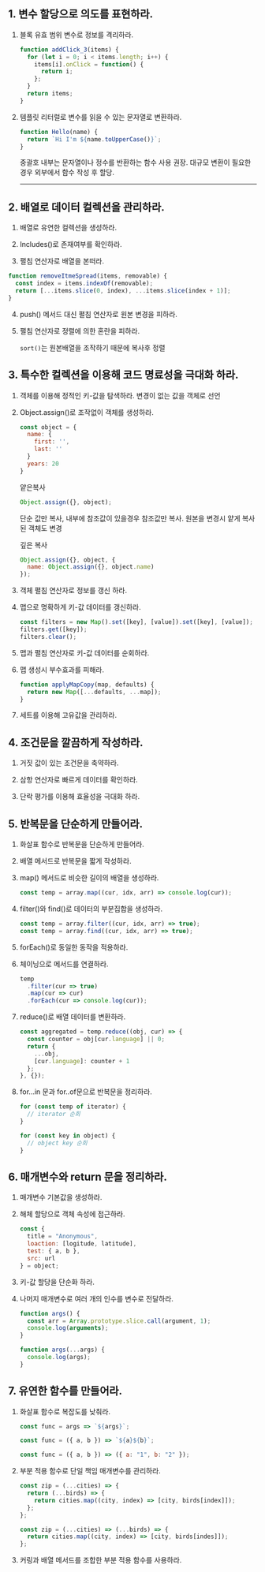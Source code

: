 ## 1. 변수 할당으로 의도를 표현하라.

1. 블록 유효 범위 변수로 정보를 격리하라.
   ```javascript
   function addClick_3(items) {
     for (let i = 0; i < items.length; i++) {
       items[i].onClick = function() {
         return i;
       };
     }
     return items;
   }
   ```
2. 템플릿 리터럴로 변수를 읽을 수 있는 문자열로 변환하라.

   ```javascript
   function Hello(name) {
     return `Hi I'm ${name.toUpperCase()}`;
   }
   ```

   중괄호 내부는 문자열이나 정수를 반환하는 함수 사용 권장.
   대규모 변환이 필요한 경우 외부에서 함수 작성 후 할당.

   ***

## 2. 배열로 데이터 컬렉션을 관리하라.

1. 배열로 유연한 컬렉션을 생성하라.

2. Includes()로 존재여부를 확인하라.

3. 펼침 연산자로 배열을 본떠라.

```javascript
function removeItmeSpread(items, removable) {
  const index = items.indexOf(removable);
  return [...items.slice(0, index), ...items.slice(index + 1)];
}
```

4. push() 메서드 대신 펼침 연산자로 원본 변경을 피하라.

5. 펼침 연산자로 정렬에 의한 혼란을 피하라.

   `sort()`는 원본배열을 조작하기 때문에 복사후 정렬

## 3. 특수한 컬렉션을 이용해 코드 명료성을 극대화 하라.

1.  객체를 이용해 정적인 키-값을 탐색하라.
    변경이 없는 값을 객체로 선언

2.  Object.assign()로 조작없이 객체를 생성하라.

    ```javascript
    const object = {
      name: {
        first: '',
        last: ''
      }
      years: 20
    }
    ```

    얕은복사

    ```javascript
    Object.assign({}, object);
    ```

    단순 값만 복사, 내부에 참조값이 있을경우 참조값만 복사.
    원본을 변경시 얕게 복사된 객체도 변경

    깊은 복사

    ```javascript
    Object.assign({}, object, {
      name: Object.assign({}, object.name)
    });
    ```

3.  객체 펼침 연산자로 정보를 갱신 하라.

4.  맵으로 명확하게 키-값 데이터를 갱신하라.

    ```javascript
    const filters = new Map().set([key], [value]).set([key], [value]);
    filters.get([key]);
    filters.clear();
    ```

5.  맵과 펼침 연산자로 키-값 데이터를 순회하라.

6.  맵 생성시 부수효과를 피해라.

    ```javascript
    function applyMapCopy(map, defaults) {
      return new Map([...defaults, ...map]);
    }
    ```

7.  세트를 이용해 고유값을 관리하라.

## 4. 조건문을 깔끔하게 작성하라.

1. 거짓 값이 있는 조건문을 축약하라.

2. 삼항 연산자로 빠르게 데이터를 확인하라.

3. 단락 평가를 이용해 효율성을 극대화 하라.

## 5. 반복문을 단순하게 만들어라.

1. 화살표 함수로 반복문을 단순하게 만들어라.

2. 배열 메서드로 반복문을 짧게 작성하라.

3. map() 메서드로 비슷한 길이의 배열을 생성하라.

   ```javascript
   const temp = array.map((cur, idx, arr) => console.log(cur));
   ```

4. filter()와 find()로 데이터의 부분집합을 생성하라.

   ```javascript
   const temp = array.filter((cur, idx, arr) => true);
   const temp = array.find((cur, idx, arr) => true);
   ```

5. forEach()로 동일한 동작을 적용하라.

6. 체이닝으로 메서드를 연결하라.

   ```javascript
   temp
     .filter(cur => true)
     .map(cur => cur)
     .forEach(cur => console.log(cur));
   ```

7. reduce()로 배열 데이터를 변환하라.

   ```javascript
   const aggregated = temp.reduce((obj, cur) => {
     const counter = obj[cur.language] || 0;
     return {
       ...obj,
       [cur.language]: counter + 1
     };
   }, {});
   ```

8. for...in 문과 for..of문으로 반복문을 정리하라.

   ```javascript
   for (const temp of iterator) {
     // iterator 순회
   }

   for (const key in object) {
     // object key 순회
   }
   ```

## 6. 매개변수와 return 문을 정리하라.

1. 매개변수 기본값을 생성하라.

2. 해체 할당으로 객체 속성에 접근하라.

   ```javascript
   const {
     title = "Anonymous",
     loaction: [logitude, latitude],
     test: { a, b },
     src: url
   } = object;
   ```

3. 키-값 할당을 단순화 하라.

4. 나머지 매개변수로 여러 개의 인수를 변수로 전달하라.

   ```javascript
   function args() {
     const arr = Array.prototype.slice.call(argument, 1);
     console.log(arguments);
   }

   function args(...args) {
     console.log(args);
   }
   ```

## 7. 유연한 함수를 만들어라.

1. 화살표 함수로 복잡도를 낮춰라.

   ```javascript
   const func = args => `${args}`;

   const func = ({ a, b }) => `${a}${b}`;

   const func = ({ a, b }) => ({ a: "1", b: "2" });
   ```

2. 부분 적용 함수로 단일 책임 매개변수를 관리하라.

   ```javascript
   const zip = (...cities) => {
     return (...birds) => {
       return cities.map((city, index) => [city, birds[index]]);
     };
   };

   const zip = (...cities) => (...birds) => {
     return cities.map((city, index) => [city, birds[indes]]);
   };
   ```

3. 커링과 배열 메서드를 조합한 부분 적용 함수를 사용하라.
